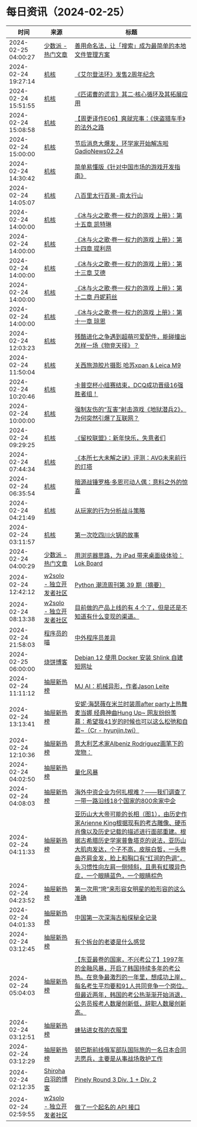 ﻿# 每日资讯（2024-02-25）

|时间|来源|标题|
|---|---|---|
|2024-02-25 04:00:27|[少数派 - 热门文章](https://rss.mifaw.com/articles/5c8bb11a3c41f61efd36683e/5c92450e3882afa09dff5928)|[善用命名法，让「搜索」成为最简单的本地文件管理方案](https://sspai.com/post/86393)|
|2024-02-24 19:27:14|[机核](https://www.gcores.com/rss)|[《艾尔登法环》发售2周年纪念](https://www.gcores.com/articles/178023)|
|2024-02-24 15:51:55|[机核](https://www.gcores.com/rss)|[《匹诺曹的谎言》其二·核心循环及其拓展应用](https://www.gcores.com/articles/177944)|
|2024-02-24 15:08:58|[机核](https://www.gcores.com/rss)|[【周更译作E06】爽就完事：《侠盗猎车手》的法外之路](https://www.gcores.com/articles/177892)|
|2024-02-24 15:00:00|[机核](https://www.gcores.com/rss)|[节后消息大爆发，环学家开始解冻啦 GadioNews02.24](https://www.gcores.com/radios/177223)|
|2024-02-24 14:30:42|[机核](https://www.gcores.com/rss)|[简单易懂版《针对中国市场的游戏开发指南》](https://www.gcores.com/articles/177748)|
|2024-02-24 14:05:07|[机核](https://www.gcores.com/rss)|[八百里太行百景-南太行山](https://www.gcores.com/articles/177736)|
|2024-02-24 14:00:00|[机核](https://www.gcores.com/rss)|[《冰与火之歌·卷一·权力的游戏 上册》：第十五章 凯特琳](https://www.gcores.com/radios/177962)|
|2024-02-24 14:00:00|[机核](https://www.gcores.com/rss)|[《冰与火之歌·卷一·权力的游戏 上册》：第十四章 提利昂](https://www.gcores.com/radios/177960)|
|2024-02-24 14:00:00|[机核](https://www.gcores.com/rss)|[《冰与火之歌·卷一·权力的游戏 上册》：第十三章 艾德](https://www.gcores.com/radios/177925)|
|2024-02-24 14:00:00|[机核](https://www.gcores.com/rss)|[《冰与火之歌·卷一·权力的游戏 上册》：第十二章 丹妮莉丝](https://www.gcores.com/radios/177924)|
|2024-02-24 14:00:00|[机核](https://www.gcores.com/rss)|[《冰与火之歌·卷一·权力的游戏 上册》：第十一章 琼恩](https://www.gcores.com/radios/177923)|
|2024-02-24 12:03:23|[机核](https://www.gcores.com/rss)|[残酷进化之争遇到超萌可爱配件，能碰撞出怎样一场《物竞天择》？](https://www.gcores.com/articles/178016)|
|2024-02-24 11:50:04|[机核](https://www.gcores.com/rss)|[关西旅游胶片摄影 哈苏xpan & Leica M9](https://www.gcores.com/videos/178015)|
|2024-02-24 10:20:46|[机核](https://www.gcores.com/rss)|[卡普空杯小组赛结束，DCQ成功晋级16强胜者组！](https://www.gcores.com/articles/178013)|
|2024-02-24 10:00:00|[机核](https://www.gcores.com/rss)|[强制友伤的“互害”射击游戏《地狱潜兵2》，为何突然引爆了互联网？](https://www.gcores.com/articles/177991)|
|2024-02-24 09:29:25|[机核](https://www.gcores.com/rss)|[《留校联盟》：新年快乐，失意者们](https://www.gcores.com/articles/178012)|
|2024-02-24 07:44:34|[机核](https://www.gcores.com/rss)|[《本所七大未解之谜》评测：AVG未来前行的灯塔](https://www.gcores.com/articles/178010)|
|2024-02-24 06:35:54|[机核](https://www.gcores.com/rss)|[暗源战锤罗格·多恩可动人偶：意料之外的惊喜](https://www.gcores.com/articles/178001)|
|2024-02-24 04:21:49|[机核](https://www.gcores.com/rss)|[从玩家的行为分析战斗策略](https://www.gcores.com/articles/177799)|
|2024-02-24 03:11:57|[机核](https://www.gcores.com/rss)|[第一次吃四川火锅的故事](https://www.gcores.com/articles/178007)|
|2024-02-24 04:00:29|[少数派 - 热门文章](https://rss.mifaw.com/articles/5c8bb11a3c41f61efd36683e/5c92450e3882afa09dff5928)|[用浏览器思路，为 iPad 带来桌面级体验：Lok Board](https://sspai.com/post/86288)|
|2024-02-24 12:42:12|[w2solo - 独立开发者社区](https://w2solo.com/topics/feed)|[Python 潮流周刊第 39 期（摘要）](https://w2solo.com/topics/4437)|
|2024-02-24 08:13:38|[w2solo - 独立开发者社区](https://w2solo.com/topics/feed)|[目前做的产品上线的有 4 个了，但是还是不知道有什么变现的渠道。](https://w2solo.com/topics/4436)|
|2024-02-24 21:58:03|[程序员的喵](https://catcoding.me/atom.xml)|[中外程序员差异](http://catcoding.me/p/diff/)|
|2024-02-25 06:00:00|[烧饼博客](https://u.sb/rss.xml)|[Debian 12 使用 Docker 安装 Shlink 自建短网址](https://u.sb/docker-shlink/)|
|2024-02-24 11:11:12|[抽屉新热榜](http://dig.chouti.com/feed.xml)|[MJ AI：机械异形，作者Jason Leite](https://dig.chouti.com/link/41624774)|
|2024-02-24 13:13:41|[抽屉新热榜](http://dig.chouti.com/feed.xml)|[安妮·海瑟薇在米兰时装周after party上热舞麦当娜 经典神曲Hung Up~ 网友纷纷羡慕：希望我41岁的时候也可以这么松弛和自若~（Cr - hyunjin.twi）](https://dig.chouti.com/link/41625602)|
|2024-02-24 12:10:36|[抽屉新热榜](http://dig.chouti.com/feed.xml)|[意大利艺术家Albeniz Rodriguez画笔下的宠物：](https://dig.chouti.com/link/41625113)|
|2024-02-24 04:02:50|[抽屉新热榜](http://dig.chouti.com/feed.xml)|[量化风暴](https://dig.chouti.com/link/41621808)|
|2024-02-24 04:08:03|[抽屉新热榜](http://dig.chouti.com/feed.xml)|[海外中资企业为何扎根难？——我们调查了一带一路沿线18个国家的800余家中企](https://dig.chouti.com/link/41621830)|
|2024-02-24 04:11:33|[抽屉新热榜](http://dig.chouti.com/feed.xml)|[亚历山大大帝可能的长相（图1），由历史作家Arienne King根据现有的考古雕像、硬币肖像以及历史记载的描述进行面部重建。根据古希腊历史学家普鲁塔克的说法，亚历山大肌肉发达，个子不高，皮肤白皙，一头卷曲齐肩金发，脸上和胸口有“红润的色调”，头习惯性向左肩一侧倾斜，且患有虹膜异色症，一个眼睛蓝色，一个眼睛棕色](https://dig.chouti.com/link/41621894)|
|2024-02-24 04:23:52|[抽屉新热榜](http://dig.chouti.com/feed.xml)|[第一次用“垮”来形容女明星的脸形容的这么准确​​](https://dig.chouti.com/link/41622012)|
|2024-02-24 04:01:33|[抽屉新热榜](http://dig.chouti.com/feed.xml)|[中国第一次深海古船探秘全记录](https://dig.chouti.com/link/41621548)|
|2024-02-24 03:12:45|[抽屉新热榜](http://dig.chouti.com/feed.xml)|[有个拆台的老婆是什么感觉](https://dig.chouti.com/link/41621377)|
|2024-02-24 05:04:03|[抽屉新热榜](http://dig.chouti.com/feed.xml)|[【东亚最卷的国家，不兴考公了】1997年的金融风暴，开启了韩国持续多年的考公热。在竞争最激烈的一年里，想成功上岸，每名考生平均要和91人共同竞争一个岗位。但最近两年，韩国的考公热渐渐开始消退，公务员报考人数屡创新低，辞职人数屡创新高。](https://dig.chouti.com/link/41622291)|
|2024-02-24 03:12:51|[抽屉新热榜](http://dig.chouti.com/feed.xml)|[蜂钻进女孩的衣服里](https://dig.chouti.com/link/41621397)|
|2024-02-24 03:12:29|[抽屉新热榜](http://dig.chouti.com/feed.xml)|[顿巴斯前线俄军部队国际旅的一名日本合同志愿兵，主要是从事战场救护工作](https://dig.chouti.com/link/41621338)|
|2024-02-24 02:12:35|[Shiroha白羽的博客](https://hukeqing.github.io/rss.xml)|[Pinely Round 3 Div. 1 + Div. 2 ](https://blog.mauve.icu/2024/02/24/acm/codeforces/PinelyRound3/)|
|2024-02-24 02:59:55|[w2solo - 独立开发者社区](https://w2solo.com/topics/feed)|[做了一个起名的 API 接口](https://w2solo.com/topics/4435)|
